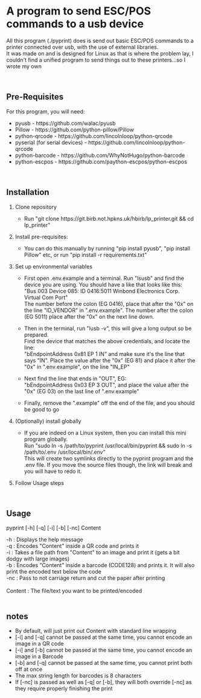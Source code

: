 <h1>A program to send ESC/POS commands to a usb device</h1>
<p>All this program (./pyprint) does is send out basic ESC/POS commands to a printer connected over usb, with the use of external libraries.<br>
It was made on and is designed for Linux as that is where the problem lay, I couldn't find a unified program to send things out to these printers...so I wrote my own</p><br>

<h2>Pre-Requisites</h2>
<p>For this program, you will need:</p>
<ul>
    <li>pyusb - <a>https://github.com/walac/pyusb</a></li>
    <li>Pillow - <a>https://github.com/python-pillow/Pillow</a></li>
    <li>python-qrcode - <a>https://github.com/lincolnloop/python-qrcode</a></li>
    <li>pyserial (for serial devices) - <a>https://github.com/lincolnloop/python-qrcode</a></li>
    <li>python-barcode - <a>https://github.com/WhyNotHugo/python-barcode</a></li>
    <li>python-escpos - <a>https://github.com/paython-escpos/python-escpos</a></li>
</ul><br>

<h2>Installation</h2>
<ol>
    <li>Clone repository</li>
    <ul>
        <li><p>Run "git clone https://git.birb.not.hpkns.uk/hbirb/lp_printer.git && cd lp_printer"</p></li>
    </ul>
    <li>Install pre-requisites:</li>
    <ul>
        <li><p>You can do this manually by running "pip install pyusb", "pip install Pillow" etc, or run "pip install -r requirements.txt"</p></li>
    </ul>
    <li>Set up environmental variables</li>
    <ul>
        <li><p>First open .env.example and a terminal. Run "lsusb" and find the device you are using. You should have a like that looks like this:<br>
        "Bus 003 Device 085: ID 0416:5011 Winbond Electronics Corp. Virtual Com Port"<br>
        The number before the colon (EG 0416), place that after the "0x" on the line "ID_VENDOR" in ".env.example". The number after the colon (EG 5011) place after the "0x" on the next line down.</p></li>
        <li><p>Then in the terminal, run "lusb -v", this will give a long output so be prepared.<br>
        Find the device that matches the above credentials, and locate the line:<br>
        "bEndpointAddress     0x81  EP 1 IN" and make sure it's the line that says "IN". Place the value after the "0x" (EG 81) and place it after the "0x" in ".env.example", on the line "IN_EP"</p></li>
        <li></p>Next find the line that ends in "OUT", EG:<br>
        "bEndpointAddress     0x03  EP 3 OUT", and place the value after the "0x" (EG 03) on the last line of ".env.example"</p></li>
        <li><p>Finally, remove the ".example" off the end of the file, and you should be good to go</p></li>
    </ul>
    <li>(Optionally) install globally</li>
    <ul>
        <li><p>If you are indeed on a Linux system, then you can install this mini program globally.<br>
        Run "sudo ln -s /path/to/pyprint /usr/local/bin/pyprint && sudo ln -s /path/to/.env /usr/local/bin/.env"<br>
        This will create two symlinks directly to the pyprint program and the .env file. If you move the source files though, the link will break and you will have to redo it.</p></li>
    </ul>
    <li>Follow Usage steps</li>
</ol><br>


<h2>Usage</h2>
pyprint [-h] [-q] [-i] [-b] [-nc] Content

-h  : Displays the help message<br>
-q  : Encodes "Content" inside a QR code and prints it<br>
-i  : Takes a file path from "Content" to an image and print it (gets a bit dodgy with large images)<br>
-b  : Encodes "Content" inside a barcode (CODE128) and prints it. It will also print the encoded text below the code<br>
-nc : Pass to not carriage return and cut the paper after printing<br>
<br>
Content : The file/text you want to be printed/encoded<br>
<br>
<h2>notes</h2>
<ul>
    <li>By default, will just print out Content with standard line wrapping</li>
    <li>[-i] and [-q] cannot be passed at the same time, you cannot encode an image in a QR code</li>
    <li>[-i] and [-b] cannot be passed at the same time, you cannot encode an image in a Barcode</li>
    <li>[-b] and [-q] cannot be passed at the same time, you cannot print both off at once</li>
    <li>The max string length for barcodes is 8 characters</li>
    <li>If [-nc] is passed as well as [-q] or [-b], they will both override [-nc] as they require properly finishing the print</li>
</ul>
